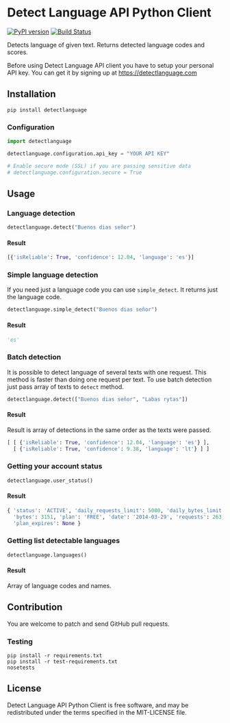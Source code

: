 Detect Language API Python Client
========

[![PyPI version](https://badge.fury.io/py/detectlanguage.svg)](https://badge.fury.io/py/detectlanguage)
[![Build Status](https://github.com/detectlanguage/detectlanguage-python/actions/workflows/main.yml/badge.svg)](https://github.com/detectlanguage/detectlanguage-python/actions)

Detects language of given text. Returns detected language codes and scores.

Before using Detect Language API client you have to setup your personal API key.
You can get it by signing up at https://detectlanguage.com

## Installation

```
pip install detectlanguage
```

### Configuration

```python
import detectlanguage

detectlanguage.configuration.api_key = "YOUR API KEY"

# Enable secure mode (SSL) if you are passing sensitive data
# detectlanguage.configuration.secure = True
```

## Usage

### Language detection

```python
detectlanguage.detect("Buenos dias señor")
```

#### Result

```python
[{'isReliable': True, 'confidence': 12.04, 'language': 'es'}]
```

### Simple language detection

If you need just a language code you can use `simple_detect`. It returns just the language code.

```python
detectlanguage.simple_detect("Buenos dias señor")
```

#### Result

```python
'es'
```

### Batch detection

It is possible to detect language of several texts with one request.
This method is faster than doing one request per text.
To use batch detection just pass array of texts to `detect` method.

```python
detectlanguage.detect(["Buenos dias señor", "Labas rytas"])
```

#### Result

Result is array of detections in the same order as the texts were passed.

```python
[ [ {'isReliable': True, 'confidence': 12.04, 'language': 'es'} ],
  [ {'isReliable': True, 'confidence': 9.38, 'language': 'lt'} ] ]
```

### Getting your account status

```python
detectlanguage.user_status()
```

#### Result

```python
{ 'status': 'ACTIVE', 'daily_requests_limit': 5000, 'daily_bytes_limit': 1048576,
  'bytes': 3151, 'plan': 'FREE', 'date': '2014-03-29', 'requests': 263,
  'plan_expires': None }
```

### Getting list detectable languages

```python
detectlanguage.languages()
```

#### Result

Array of language codes and names.

## Contribution

You are welcome to patch and send GitHub pull requests.

### Testing

    pip install -r requirements.txt
    pip install -r test-requirements.txt
    nosetests

## License

Detect Language API Python Client is free software, and may be redistributed under the terms specified in the MIT-LICENSE file.
